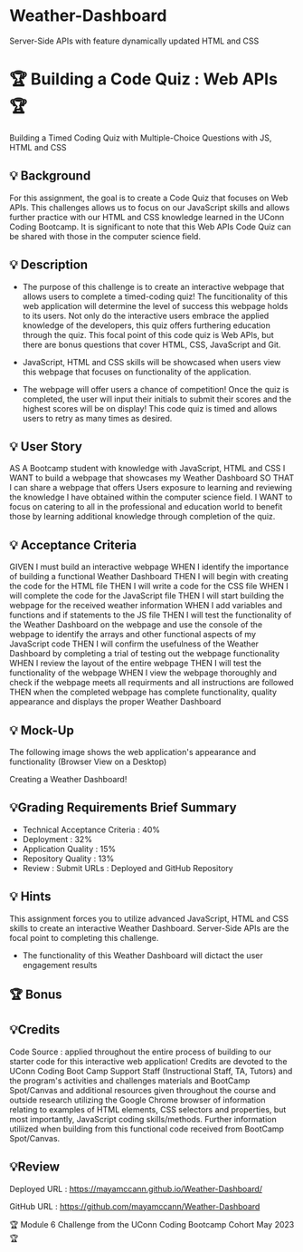 # Weather-Dashboard
Server-Side APIs with feature dynamically updated HTML and CSS

# 🏆 Building a Code Quiz : Web APIs 🏆
Building a Timed Coding Quiz with Multiple-Choice Questions with JS, HTML and CSS

## 💡 Background
For this assignment, the goal is to create a Code Quiz that focuses on Web APIs. This challenges allows us to focus on our JavaScript skills and allows further practice with our HTML and CSS knowledge learned in the UConn Coding Bootcamp. It is significant to note that this Web APIs Code Quiz can be shared with those in the computer science field. 

## 💡 Description 

* The purpose of this challenge is to create an interactive webpage that allows users to complete a timed-coding quiz! The funcitionality of this web application will determine the level of success this webpage holds to its users. Not only do the interactive users embrace the applied knowledge of the developers, this quiz offers furthering education through the quiz. This focal point of this code quiz is Web APIs, but there are bonus questions that cover HTML, CSS, JavaScript and Git. 

* JavaScript, HTML and CSS skills will be showcased when users view this webpage that focuses on functionality of the application.

* The webpage will offer users a chance of competition! Once the quiz is completed, the user will input their initials to submit their scores and the highest scores will be on display! This code quiz is timed and allows users to retry as many times as desired. 


## 💡 User Story
AS A Bootcamp student with knowledge with JavaScript, HTML and CSS
I WANT to build a webpage that showcases my Weather Dashboard
SO THAT I can share a webpage that offers Users exposure to learning and reviewing the knowledge I have obtained within the computer science field.
I WANT to focus on catering to all in the professional and education world to benefit those by learning additional knowledge through completion of the quiz. 

## 💡 Acceptance Criteria
GIVEN I must build an interactive webpage
WHEN I identify the importance of building a functional Weather Dashboard
THEN I will begin with creating the code for the HTML file
THEN I will write a code for the CSS file
WHEN I will complete the code for the JavaScript file
THEN I will start building the webpage for the received weather information
WHEN I add variables and functions and if statements to the JS file
THEN I will test the functionality of the Weather Dashboard
on the webpage and use the console of the webpage to identify the arrays and other functional aspects of my JavaScript code
THEN I will confirm the usefulness of the Weather Dashboard
by completing a trial of testing out the webpage functionality
WHEN I review the layout of the entire webpage 
THEN I will test the functionality of the webpage
WHEN I view the webpage thoroughly and check if the webpage meets all requirments and all instructions are followed 
THEN when the completed webpage has complete functionality, quality appearance and displays the proper Weather Dashboard

## 💡 Mock-Up
The following image shows the web application's appearance and functionality (Browser View on a Desktop)

Creating a Weather Dashboard!


## 💡Grading Requirements Brief Summary

* Technical Acceptance Criteria : 40%
* Deployment : 32%
* Application Quality : 15%
* Repository Quality : 13%
* Review : Submit URLs : Deployed and GitHub Repository


## 💡 Hints

This assignment forces you to utilize advanced JavaScript, HTML and CSS skills to create an interactive Weather Dashboard. Server-Side APIs are the focal point to completing this challenge.

* The functionality of this Weather Dashboard will dictact the user engagement results


## 🏆 Bonus



## 💡Credits

Code Source : applied throughout the entire process of building to our starter code for this interactive web application! Credits are devoted to the UConn Coding Boot Camp Support Staff (Instructional Staff, TA, Tutors) and the program's activities and challenges materials and BootCamp Spot/Canvas and additional resources given throughout the course and outside research utilizing the Google Chrome browser of information relating to examples of HTML elements, CSS selectors and properties, but most importantly, JavaScript coding skills/methods. Further information utiliized when building from this functional code received from BootCamp Spot/Canvas. 

## 💡Review

Deployed URL : https://mayamccann.github.io/Weather-Dashboard/

GitHub URL : https://github.com/mayamccann/Weather-Dashboard


🏆 Module 6 Challenge from the UConn Coding Bootcamp Cohort May 2023 🏆

